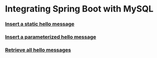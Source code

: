 # Integrating Spring Boot with MySQL


### [Insert a static hello message](http://cs5200-fall2018-congwenhe-project2-1.us-east-2.elasticbeanstalk.com/api/hello/insert)


### [Insert a parameterized hello message](http://cs5200-fall2018-congwenhe-project2-1.us-east-2.elasticbeanstalk.com/api/hello/insert/MySQL)


### [Retrieve all hello messages](http://cs5200-fall2018-congwenhe-project2-1.us-east-2.elasticbeanstalk.com/api/hello/select/all)
